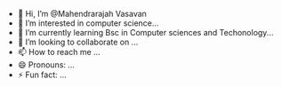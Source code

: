- 👋 Hi, I’m @Mahendrarajah Vasavan
- 👀 I’m interested in computer science...
- 🌱 I’m currently learning Bsc in Computer sciences and Techonology...
- 💞️ I’m looking to collaborate on ...
- 📫 How to reach me ...
- 😄 Pronouns: ...
- ⚡ Fun fact: ...

<!---
mahenvasu/mahenvasu is a ✨ special ✨ repository because its `README.md` (this file) appears on your GitHub profile.
You can click the Preview link to take a look at your changes.
--->
